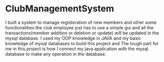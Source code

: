 # ClubManagementSystem
I built a system to manage registeration of new members and other some  functionalities the club employee just has to use a simple gui and all the transactions(member addition or deletion or update) will be updated in the mysql database.
I used my OOP knowledge in JAVA and my basic knowledge of mysql databases to build this project and 
The tough part for me in this project is how I connect my java application with the mysql database to make any operation in the database.
